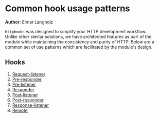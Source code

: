 # Common hook usage patterns
**Author:** Elmar Langholz

`httphooks` was designed to simplify your HTTP development workflow. Unlike other similar solutions, we have architected features as part of the module while maintaining the consistency and purity of HTTP. Below are a common set of use patterns which are facilitated by the module's design.

## Hooks
1) [Request-listener](./patterns/requestListeners.md)
2) [Pre-responder](./patterns/preResponders.md)
3) [Pre-listener](./patterns/preListeners.md)
4) [Responder](./patterns/responders.md)
5) [Post-listener](./patterns/postListeners.md)
6) [Post-responder](./patterns/postResponders.md)
7) [Response-listener](./patterns/responseListeners.md)
8) [Remote](./patterns/remoteHooks.md)


